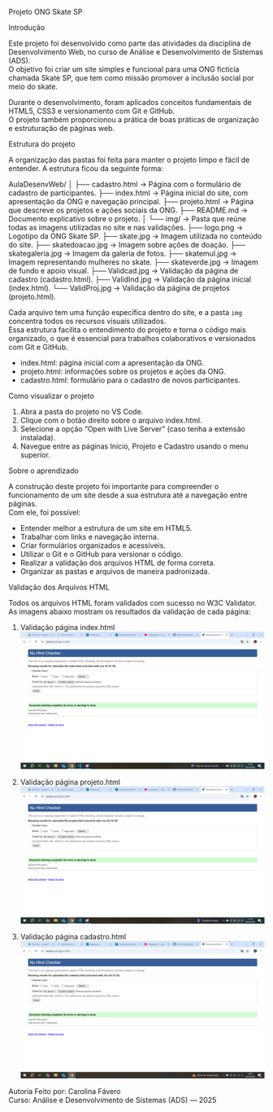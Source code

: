 Projeto ONG Skate SP

Introdução

Este projeto foi desenvolvido como parte das atividades da disciplina de Desenvolvimento Web, no curso de Análise e Desenvolvimento de Sistemas (ADS).  
O objetivo foi criar um site simples e funcional para uma ONG fictícia chamada Skate SP, que tem como missão promover a inclusão social por meio do skate.

Durante o desenvolvimento, foram aplicados conceitos fundamentais de HTML5, CSS3 e versionamento com Git e GitHub.  
O projeto também proporcionou a prática de boas práticas de organização e estruturação de páginas web.


Estrutura do projeto

A organização das pastas foi feita para manter o projeto limpo e fácil de entender. A estrutura ficou da seguinte forma:

AulaDesenvWeb/
│
├── cadastro.html → Página com o formulário de cadastro de participantes.
├── index.html → Página inicial do site, com apresentação da ONG e navegação principal.
├── projeto.html → Página que descreve os projetos e ações sociais da ONG.
├── README.md → Documento explicativo sobre o projeto.
│
└── img/ → Pasta que reúne todas as imagens utilizadas no site e nas validações.
├── logo.png → Logotipo da ONG Skate SP.
├── skate.jpg → Imagem utilizada no conteúdo do site.
├── skatedoacao.jpg → Imagem sobre ações de doação.
├── skategaleria.jpg → Imagem da galeria de fotos.
├── skatemul.jpg → Imagem representando mulheres no skate.
├── skateverde.jpg → Imagem de fundo e apoio visual.
├── Validcad.jpg → Validação da página de cadastro (cadastro.html).
├── ValidInd.jpg → Validação da página inicial (index.html).
└── ValidProj.jpg → Validação da página de projetos (projeto.html).


Cada arquivo tem uma função específica dentro do site, e a pasta `img` concentra todos os recursos visuais utilizados.  
Essa estrutura facilita o entendimento do projeto e torna o código mais organizado, o que é essencial para trabalhos colaborativos e versionados com Git e GitHub.


- index.html: página inicial com a apresentação da ONG.  
- projeto.html: informações sobre os projetos e ações da ONG.  
- cadastro.html: formulário para o cadastro de novos participantes.  



Como visualizar o projeto

1. Abra a pasta do projeto no VS Code.  
2. Clique com o botão direito sobre o arquivo index.html.  
3. Selecione a opção “Open with Live Server” (caso tenha a extensão instalada).  
4. Navegue entre as páginas Início, Projeto e Cadastro usando o menu superior.



Sobre o aprendizado

A construção deste projeto foi importante para compreender o funcionamento de um site desde a sua estrutura até a navegação entre páginas.  
Com ele, foi possível:

- Entender melhor a estrutura de um site em HTML5.  
- Trabalhar com links e navegação interna.  
- Criar formulários organizados e acessíveis.  
- Utilizar o Git e o GitHub para versionar o código.  
- Realizar a validação dos arquivos HTML de forma correta.  
- Organizar as pastas e arquivos de maneira padronizada.


Validação dos Arquivos HTML

Todos os arquivos HTML foram validados com sucesso no W3C Validator.  
As imagens abaixo mostram os resultados da validação de cada página:

1. Validação página index.html  
   ![Validação Index](/Meu-Projeto-ONG-Skate/img/Validind.jpg)

2. Validação página projeto.html  
   ![Validação Projeto](/Meu-Projeto-ONG-Skate/img/Validproj.jpg)

3. Validação página cadastro.html  
   ![Validação Cadastro](/Meu-Projeto-ONG-Skate/img/Validcadas.jpg)



Autoria
Feito por: Carolina Fávero  
Curso: Análise e Desenvolvimento de Sistemas (ADS) — 2025



   

